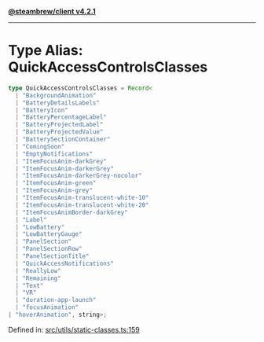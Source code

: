 [**@steambrew/client v4.2.1**](../README.md)

***

# Type Alias: QuickAccessControlsClasses

```ts
type QuickAccessControlsClasses = Record<
  | "BackgroundAnimation"
  | "BatteryDetailsLabels"
  | "BatteryIcon"
  | "BatteryPercentageLabel"
  | "BatteryProjectedLabel"
  | "BatteryProjectedValue"
  | "BatterySectionContainer"
  | "ComingSoon"
  | "EmptyNotifications"
  | "ItemFocusAnim-darkGrey"
  | "ItemFocusAnim-darkerGrey"
  | "ItemFocusAnim-darkerGrey-nocolor"
  | "ItemFocusAnim-green"
  | "ItemFocusAnim-grey"
  | "ItemFocusAnim-translucent-white-10"
  | "ItemFocusAnim-translucent-white-20"
  | "ItemFocusAnimBorder-darkGrey"
  | "Label"
  | "LowBattery"
  | "LowBatteryGauge"
  | "PanelSection"
  | "PanelSectionRow"
  | "PanelSectionTitle"
  | "QuickAccessNotifications"
  | "ReallyLow"
  | "Remaining"
  | "Text"
  | "VR"
  | "duration-app-launch"
  | "focusAnimation"
| "hoverAnimation", string>;
```

Defined in: [src/utils/static-classes.ts:159](https://github.com/SteamClientHomebrew/SDK/blob/main/typescript-packages/client/src/utils/static-classes.ts#L159)
